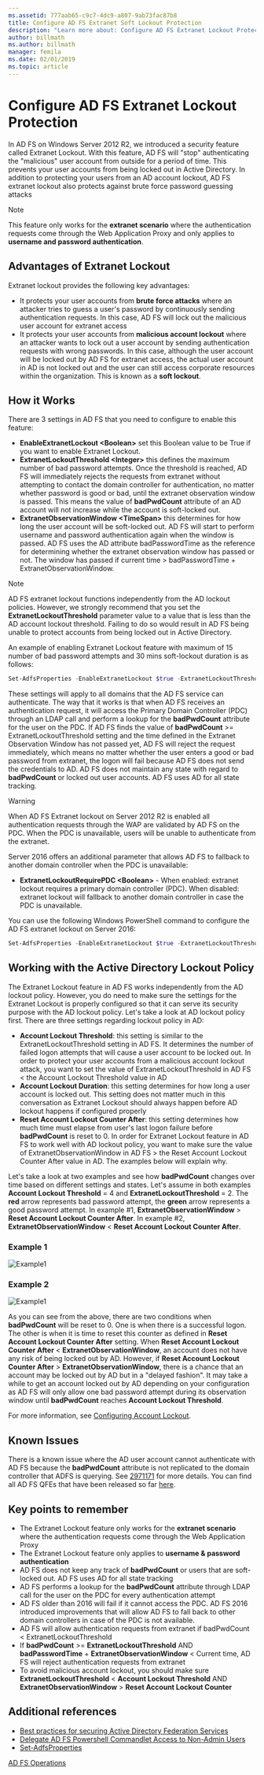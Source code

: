 ```yaml
---
ms.assetid: 777aab65-c9c7-4dc9-a807-9ab73fac87b8
title: Configure AD FS Extranet Soft Lockout Protection
description: "Learn more about: Configure AD FS Extranet Lockout Protection"
author: billmath
ms.author: billmath
manager: femila
ms.date: 02/01/2019
ms.topic: article
---
```


# Configure AD FS Extranet Lockout Protection

In AD FS on Windows Server 2012 R2, we introduced a security feature called Extranet Lockout.  With this feature, AD FS will "stop" authenticating the "malicious" user account from outside for a period of time.  This prevents your user accounts from being locked out in Active Directory.  In addition to protecting your users from an AD account lockout, AD FS extranet lockout also protects against brute force password guessing attacks

> [!NOTE]
> This feature only works for the **extranet scenario** where the authentication requests come through the Web Application Proxy and only applies to **username and password authentication**.

## Advantages of Extranet Lockout
Extranet lockout provides the following key advantages:
- It protects your user accounts from **brute force attacks** where an attacker tries to guess a user's password by continuously sending authentication requests. In this case, AD FS will lock out the malicious user account for extranet access
- It protects your user accounts from **malicious account lockout** where an attacker wants to lock out a user account by sending authentication requests with wrong passwords. In this case, although the user account will be locked out by AD FS for extranet access, the actual user account in AD is not locked out and the user can still access corporate resources within the organization. This is known as a **soft lockout**.

## How it Works
There are 3 settings in AD FS that you need to configure to enable this feature:
- **EnableExtranetLockout &lt;Boolean&gt;** set this Boolean value to be True if you want to enable Extranet Lockout.
- **ExtranetLockoutThreshold &lt;Integer&gt;** this defines the maximum number of bad password attempts. Once the threshold is reached, AD FS will immediately rejects the requests from extranet without attempting to contact the domain controller for authentication, no matter whether password is good or bad, until the extranet observation window is passed. This means the value of **badPwdCount** attribute of an AD account will not increase while the account is soft-locked out.
- **ExtranetObservationWindow &lt;TimeSpan&gt;** this determines for how long the user account will be soft-locked out. AD FS will start to perform username and password authentication again when the window is passed. AD FS uses the AD attribute badPasswordTime as the reference for determining whether the extranet observation window has passed or not. The window has passed if current time > badPasswordTime + ExtranetObservationWindow.

> [!NOTE]
> AD FS extranet lockout functions independently from the AD lockout policies. However, we strongly recommend that you set the **ExtranetLockoutThreshold** parameter value to a value that is less than the AD account lockout threshold. Failing to do so would result in AD FS being unable to protect accounts from being locked out in Active Directory.

An example of enabling Extranet Lockout feature with maximum of 15 number of bad password attempts and 30 mins soft-lockout duration is as follows:

```powershell
Set-AdfsProperties -EnableExtranetLockout $true -ExtranetLockoutThreshold 15 -ExtranetObservationWindow (new-timespan -Minutes 30)
```

These settings will apply to all domains that the AD FS service can authenticate. The way that it works is that when AD FS receives an authentication request, it will access the Primary Domain Controller (PDC) through an LDAP call and perform a lookup for the **badPwdCount** attribute for the user on the PDC. If AD FS finds the value of **badPwdCount** >= ExtranetLockoutThreshold setting and the time defined in the Extranet Observation Window has not passed yet, AD FS will reject the request immediately, which means no matter whether the user enters a good or bad password from extranet, the logon will fail because AD FS does not send the credentials to AD. AD FS does not maintain any state with regard to **badPwdCount** or locked out user accounts. AD FS uses AD for all state tracking.

> [!warning]
> When AD FS Extranet lockout on Server 2012 R2 is enabled all authentication requests through the WAP are validated by AD FS on the PDC. When the PDC is unavailable, users will be unable to authenticate from the extranet.

Server 2016 offers an additional parameter that allows AD FS to fallback to another domain controller when the PDC is unavailable:

- **ExtranetLockoutRequirePDC &lt;Boolean&gt;** - When enabled: extranet lockout requires a primary domain controller (PDC). When disabled: extranet lockout will fallback to another domain controller in case the PDC is unavailable.

You can use the following Windows PowerShell command to configure the AD FS extranet lockout on Server 2016:

```powershell
Set-AdfsProperties -EnableExtranetLockout $true -ExtranetLockoutThreshold 15 -ExtranetObservationWindow (new-timespan -Minutes 30) -ExtranetLockoutRequirePDC $false
```

## Working with the Active Directory Lockout Policy
The Extranet Lockout feature in AD FS works independently from the AD lockout policy. However, you do need to make sure the settings for the Extranet Lockout is properly configured so that it can serve its security purpose with the AD lockout policy.
Let's take a look at AD lockout policy first. There are three settings regarding lockout policy in AD:
- **Account Lockout Threshold**: this setting is similar to the ExtranetLockoutThreshold setting in AD FS. It determines the number of failed logon attempts that will cause a user account to be locked out. In order to protect your user accounts from a malicious account lockout attack, you want to set the value of ExtranetLockoutThreshold in AD FS &lt; the Account Lockout Threshold value in AD
- **Account Lockout Duration**: this setting determines for how long a user account is locked out. This setting does not matter much in this conversation as Extranet Lockout should always happen before AD lockout happens if configured properly
- **Reset Account Lockout Counter After**: this setting determines how much time must elapse from user's last logon failure before **badPwdCount** is reset to 0. In order for Extranet Lockout feature in AD FS to work well with AD lockout policy, you want to make sure the value of ExtranetObservationWindow in AD FS &gt; the Reset Account Lockout Counter After value in AD. The examples below will explain why.

Let's take a look at two examples and see how **badPwdCount** changes over time based on different settings and states. Let's assume in both examples **Account Lockout Threshold** = 4 and **ExtranetLockoutThreshold** = 2. The **red** arrow represents bad password attempt, the **green** arrow represents a good password attempt. In example #1, **ExtranetObservationWindow** &gt; **Reset Account Lockout Counter After**. In example #2, **ExtranetObservationWindow** &lt; **Reset Account Lockout Counter After**.

### Example 1
![Example1](media/Configure-AD-FS-Extranet-Lockout-Protection/one.png)

### Example 2
![Example1](media/Configure-AD-FS-Extranet-Lockout-Protection/two.png)

As you can see from the above, there are two conditions when **badPwdCount** will be reset to 0. One is when there is a successful logon. The other is when it is time to reset this counter as defined in **Reset Account Lockout Counter After** setting. When **Reset Account Lockout Counter After** &lt; **ExtranetObservationWindow**, an account does not have any risk of being locked out by AD. However, if **Reset Account Lockout Counter After** &gt; **ExtranetObservationWindow**, there is a chance that an account may be locked out by AD but in a "delayed fashion". It may take a while to get an account locked out by AD depending on your configuration as AD FS will only allow one bad password attempt during its observation window until **badPwdCount** reaches **Account Lockout Threshold**.

For more information, see [Configuring Account Lockout](/archive/blogs/secguide/configuring-account-lockout).

## Known Issues
There is a known issue where the AD user account cannot authenticate with AD FS because the **badPwdCount** attribute is not replicated to the domain controller that ADFS is querying. See [2971171](https://support.microsoft.com/help/2971171/adfs-authentication-issue-for-active-directory-users-when-extranet-loc) for more details. You can find all AD FS QFEs that have been released so far [here](../deployment/updates-for-active-directory-federation-services-ad-fs.md).

## Key points to remember
- The Extranet Lockout feature only works for the **extranet scenario** where the authentication requests come through the Web Application Proxy
- The Extranet Lockout feature only applies to **username & password authentication**
- AD FS does not keep any track of **badPwdCount** or users that are soft-locked out. AD FS uses AD for all state tracking
- AD FS performs a lookup for the **badPwdCount** attribute through LDAP call for the user on the PDC for every authentication attempt
- AD FS older than 2016 will fail if it cannot access the PDC. AD FS 2016 introduced improvements that will allow AD FS to fall back to other domain controllers in case of the PDC is not available.
- AD FS will allow authentication requests from extranet if badPwdCount < ExtranetLockoutThreshold
- If **badPwdCount** >= **ExtranetLockoutThreshold** AND **badPasswordTime** + **ExtranetObservationWindow** < Current time, AD FS will reject authentication requests from extranet
- To avoid malicious account lockout, you should make sure **ExtranetLockoutThreshold** < **Account Lockout Threshold** AND **ExtranetObservationWindow** > **Reset Account Lockout Counter**


## Additional references
- [Best practices for securing Active Directory Federation Services](../../ad-fs/deployment/best-practices-securing-ad-fs.md)
- [Delegate AD FS Powershell Commandlet Access to Non-Admin Users](delegate-ad-fs-pshell-access.md)
- [Set-AdfsProperties](/powershell/module/adfs/set-adfsproperties)

[AD FS Operations](../ad-fs-operations.md)

